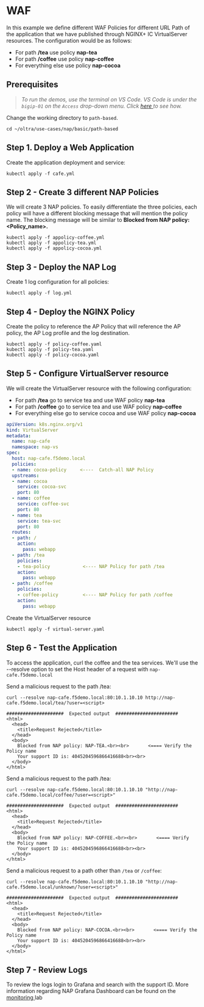 # WAF

In this example we define different WAF Policies for different URL Path of the application that we have published through NGINX+ IC VirtualServer resources. The configuration would be as follows:
- For path **/tea** use policy **nap-tea**
- For path **/coffee** use policy **nap-coffee**
- For everything else use policy **nap-cocoa**


## Prerequisites

> *To run the demos, use the terminal on VS Code. VS Code is under the `bigip-01` on the `Access` drop-down menu. Click <a href="https://raw.githubusercontent.com/F5EMEA/oltra/main/vscode.png"> here </a> to see how.*

Change the working directory to `path-based`.
```
cd ~/oltra/use-cases/nap/basic/path-based
```

## Step 1. Deploy a Web Application

Create the application deployment and service:
```
kubectl apply -f cafe.yml
```

## Step 2 - Create 3 different NAP Policies
We will create 3 NAP policies. To easily differentiate the three policies, each policy will have a different blocking message that will mention the policy name. 
The blocking message will be similar to **Blocked from NAP policy: <Policy_name>.** 

```
kubectl apply -f appolicy-coffee.yml
kubectl apply -f appolicy-tea.yml
kubectl apply -f appolicy-cocoa.yml
```

## Step 3 - Deploy the NAP Log
Create 1 log configuration for all policies:
```
kubectl apply -f log.yml
```

## Step 4 - Deploy the NGINX Policy

Create the policy to reference the AP Policy that will reference the AP policy, the AP Log profile and the log destination.
```
kubectl apply -f policy-coffee.yaml
kubectl apply -f policy-tea.yaml
kubectl apply -f policy-cocoa.yaml
```

## Step 5 - Configure VirtualServer resource

We will create the VirtualServer resource with the following configuration:
- For path **/tea** go to service tea and use WAF policy **nap-tea**
- For path **/coffee** go to service tea and use WAF policy **nap-coffee**
- For everything else go to service cocoa and use WAF policy **nap-cocoa**
```yml
apiVersion: k8s.nginx.org/v1
kind: VirtualServer
metadata:
  name: nap-cafe
  namespace: nap-vs
spec:
  host: nap-cafe.f5demo.local
  policies:
  - name: cocoa-policy     <----  Catch-all NAP Policy
  upstreams:
  - name: cocoa
    service: cocoa-svc
    port: 80
  - name: coffee
    service: coffee-svc
    port: 80
  - name: tea
    service: tea-svc
    port: 80    
  routes:
  - path: /
    action:
      pass: webapp
  - path: /tea
    policies:
    - tea-policy            <---- NAP Policy for path /tea
    action:
      pass: webapp
  - path: /coffee
    policies:
    - coffee-policy         <---- NAP Policy for path /coffee
    action:
      pass: webapp
```

Create the VirtualServer resource 
```
kubectl apply -f virtual-server.yaml
```

## Step 6 - Test the Application

To access the application, curl the coffee and the tea services. We'll use the --resolve option to set the Host header of a request with `nap-cafe.f5demo.local`

Send a malicious request to the path /tea:
```
curl --resolve nap-cafe.f5demo.local:80:10.1.10.10 http://nap-cafe.f5demo.local/tea/?user=<script>

#####################  Expected output  #######################
<html>
  <head>
    <title>Request Rejected</title>
  </head>
  <body>
    Blocked from NAP policy: NAP-TEA.<br><br>       <==== Verify the Policy name
    Your support ID is: 4045204596866416688<br><br>
  </body>
</html>
```

Send a malicious request to the path /tea:
```
curl --resolve nap-cafe.f5demo.local:80:10.1.10.10 "http://nap-cafe.f5demo.local/coffee/?user=<script>"

#####################  Expected output  #######################
<html>
  <head>
    <title>Request Rejected</title>
  </head>
  <body>
    Blocked from NAP policy: NAP-COFFEE.<br><br>       <==== Verify the Policy name
    Your support ID is: 4045204596866416688<br><br>
  </body>
</html>
```

Send a malicious request to a path other than `/tea` or `/coffee`:
```
curl --resolve nap-cafe.f5demo.local:80:10.1.10.10 "http://nap-cafe.f5demo.local/unknown/?user=<script>"

#####################  Expected output  #######################
<html>
  <head>
    <title>Request Rejected</title>
  </head>
  <body>
    Blocked from NAP policy: NAP-COCOA.<br><br>       <==== Verify the Policy name
    Your support ID is: 4045204596866416688<br><br>
  </body>
</html>
```

## Step 7 - Review Logs

To review the logs login to Grafana and search with the support ID. More information regarding NAP Grafana Dashboard can be found on the <a href="link"> monitoring </a> lab

